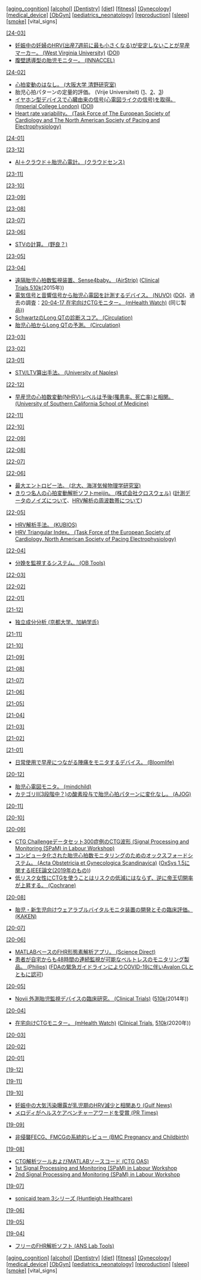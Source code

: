 [\[aging_cognition\]](aging_cognition.md) [\[alcohol\]](alcohol.md) [\[Dentistry\]](Dentistry.md) [\[diet\]](diet.md) [\[fitness\]](fitness.md) [\[Gynecology\]](Gynecology.md) [\[medical_device\]](medical_device.md) [\[ObGyn\]](ObGyn.md) [\[pediatrics_neonatology\]](pediatrics_neonatology.md) [\[reproduction\]](reproduction.md) [\[sleep\]](sleep.md) [\[smoke\]](smoke.md) \[vital_signs\]

[\[24-03\]](2403.md)
* [妊娠中の妊婦のHRV(出産7週前に最も小さくなる)が安定しないことが早産マーカー。 (West Virginia University)](https://medicalxpress.com/news/2024-02-differences-heart-variability-pregnant-women.html) ([DOI](https://doi.org/10.1371/journal.pone.0295899))
* [腹壁誘導型の胎児モニター。 (INNACCEL)](https://innaccel.com/products/fetal-lite/)

[\[24-02\]](2402.md)
* [心拍変動のはなし。 (大阪大学 清野研究室)](https://www.youtube.com/watch?v=LbsVJ0W5duU)
* 胎児心拍パターンの定量的評価。 (Vrije Universiteit) ([1](https://doi.org/10.1016/0028-2243(71)90056-6)、[2](https://doi.org/10.1016/0028-2243(71)90057-8)、[3](https://doi.org/10.1016/0028-2243(71)90052-9))
* [イヤホン型デバイスで心臓由来の信号(心電図ライクの信号)を取得。 (Imperial College London)](https://www.imperial.ac.uk/news/183152/prototype-plug-sensor-could-improve-monitoring/) ([DOI](https://doi.org/10.1098/rsos.171214))
* [Heart rate variability。 (Task Force of The European Society of Cardiology and The North American
Society of Pacing and Electrophysiology)](https://www.escardio.org/static-file/Escardio/Guidelines/Scientific-Statements/guidelines-Heart-Rate-Variability-FT-1996.pdf)

[\[24-01\]](2401.md)

[\[23-12\]](2312.md)
* [AI＋クラウド＋胎児心電計。 (クラウドセンス)](http://cloud-sense.co.jp/service.html)

[\[23-11\]](2311.md) 

[\[23-10\]](2310.md) 

[\[23-09\]](2309.md)

[\[23-08\]](2308.md)

[\[23-07\]](2307.md)

[\[23-06\]](2306.md)
* [STVの計算。 (野良？)](https://github.com/hwolf46/STVcalc)

[\[23-05\]](2305.md)

[\[23-04\]](2304.md)
* [遠隔胎児心拍数監視装置、Sense4baby。 (AirStrip)](https://www.airstrip.com/usecases/fetal-monitoring) ([Clinical Trials](https://clinicaltrials.gov/ct2/show/NCT02379351),[510k](https://www.accessdata.fda.gov/cdrh_docs/pdf14/K143114.pdf)(2015年))
* [電気信号と音響信号から胎児心電図を計測するデバイス。 (NUVO)](https://www.nuvocares.com/) ([DOI](https://doi.org/10.1016/j.ajogmf.2020.100101)、過去の調査：[20-04-17 在宅向けCTGモニター。 (mHealth Watch)](2004.md) (同じ製品))
* [SchwartzのLong QTの診断スコア。 (Circulation)](https://doi.org/10.1161/CIRCEP.111.962019)
* [胎児心拍からLong QTの予測。 (Circulation)](https://doi.org/10.1161/CIRCULATIONAHA.112.114132)

[\[23-03\]](2303.md)

[\[23-02\]](2302.md)

[\[23-01\]](2301.md)
* [STV/LTV算出手法。 (University of Naples)](https://doi.org/10.1016/j.compbiomed.2008.11.010)

[\[22-12\]](2212.md)
* [早産児の心拍数変動(NHRV)レベルは予後(罹患率、死亡率)と相関。 (University of Southern California School of Medicine)](https://doi.org/10.1542/peds.65.1.50)

[\[22-11\]](2211.md)

[\[22-10\]](2210.md)

[\[22-09\]](2209.md)

[\[22-08\]](2208.md)

[\[22-07\]](2207.md)

[\[22-06\]](2206.md)
* [最大エントロピー法。 (北大、海洋気候物理学研究室)](https://www.sci.hokudai.ac.jp/~minobe/data_anal/chap3.pdf)
* [きりつ名人の心拍変動解析ソフトmeijin。 (株式会社クロスウェル)](https://meijin-club.crosswell.jp/) ([計測データのノイズについて](https://meijin-club.crosswell.jp/meijin-3-2/basic/mem/)、[HRV解析の周波数帯について](https://meijin-club.crosswell.jp/meijin-3-2/basic/hrv/))

[\[22-05\]](2205.md)
* [HRV解析手法。 (KUBIOS)](https://www.kubios.com/hrv-analysis-methods/)
* [HRV Triangular Index。 (Task Force of the European Society of Cardiology, North American Society of Pacing Electrophysiology)](https://www.ahajournals.org/doi/10.1161/01.CIR.93.5.1043)

[\[22-04\]](2204.md)
* [分娩を監視するシステム。 (OB Tools)](https://ob-tools.com/)

[\[22-03\]](2203.md)

[\[22-02\]](2202.md)

[\[22-01\]](2201.md)

[\[21-12\]](2112.md)
* [独立成分分析 (京都大学、加納学氏)](http://manabukano.brilliant-future.net/document/text-ICA.pdf)

[\[21-11\]](2111.md)

[\[21-10\]](2110.md)

[\[21-09\]](2109.md)

[\[21-08\]](2108.md)

[\[21-07\]](2107.md)

[\[21-06\]](2106.md)

[\[21-05\]](2105.md)

[\[21-04\]](2104.md)

[\[21-03\]](2103.md)

[\[21-02\]](2102.md)

[\[21-01\]](2101.md)
* [日常使用で早産につながる陣痛をモニタするデバイス。 (Bloomlife)](https://bloomlife.com/)

[\[20-12\]](2012.md)
* [胎児心電図モニタ。 (mindchild)](http://www.mindchild.com/)
* [カテゴリII(3段階中？)の酸素投与で胎児心拍パターンに変化なし。 (AJOG)](https://www.ajog.org/article/S0002-9378(20)30662-1/fulltext)

[\[20-11\]](2011.md)

[\[20-10\]](2010.md)

[\[20-09\]](2009.md)
* [CTG Challengeデータセット300症例のCTG波形 (Signal Processing and Monitoring (SPaM) in Labour Workshop)](http://users.ox.ac.uk/~ndog0178/CTGchallenge2017.pdf)
* [コンピュータ化された胎児心拍数モニタリングのためのオックスフォードシステム。 (Acta Obstetricia et Gynecologica Scandinavica)](https://obgyn.onlinelibrary.wiley.com/doi/full/10.1111/aogs.13136) ([OxSys 1.5に関するIEEE論文(2019年のもの)](https://ieeexplore.ieee.org/document/8788528))
* [低リスク女性にCTGを使うことはリスクの低減にはならず、逆に帝王切開率が上昇する。 (Cochrane)](https://www.cochranelibrary.com/cdsr/doi/10.1002/14651858.CD005122.pub5/full)

[\[20-08\]](2008.md)
* [胎児・新生児向けウェアラブルバイタルモニタ装置の開発とその臨床評価。 (KAKEN)](https://kaken.nii.ac.jp/ja/grant/KAKENHI-PROJECT-25289121/)

[\[20-07\]](2007.md)

[\[20-06\]](2006.md)
* [MATLABベースのFHR形態素解析アプリ。 (Science Direct)](https://www.sciencedirect.com/science/article/pii/S2352711018302498)
* [患者が自宅からも48時間の連続監視が可能なベルトレスのモニタリング製品。 (Philips)](https://www.usa.philips.com/healthcare/product/HC866488/avalon-beltless-fetal-monitoring-solution) ([FDAの緊急ガイドラインによりCOVID-19に伴いAvalon CLとともに認可](https://www.medgadget.com/2020/06/philips-fetal-monitor-to-help-during-covid-distancing.html))

[\[20-05\]](2005.md)
* [Novii 外測胎児監視デバイスの臨床研究。 (Clinical Trials)](https://clinicaltrials.gov/ct2/show/NCT03156608) ([510k](https://www.accessdata.fda.gov/cdrh_docs/pdf14/K140862.pdf)(2014年))

[\[20-04\]](2004.md)
* [在宅向けCTGモニター。 (mHealth Watch)](http://mhealthwatch.jp/global/news20200417) ([Clinical Trials](https://clinicaltrials.gov/ct2/show/NCT03504189), [510k](https://www.nuvocares.com/assets/downloads/K191401.510kSummary.Final_Sent001.pdf)(2020年))

[\[20-03\]](2003.md)

[\[20-02\]](2002.md)

[\[20-01\]](2001.md)

[\[19-12\]](1912.md)

[\[19-11\]](1911.md)

[\[19-10\]](1910.md)
* [妊娠中の大気汚染曝露が乳児期のHRV減少と相関あり (Gulf News)](https://gulfnews.com/lifestyle/heres-what-happens-to-infants-born-to-mothers-breathing-polluted-air-1.1572420178181)
* [メロディがヘルスケアベンチャーアワードを受賞 (PR Times)](https://prtimes.jp/main/html/rd/p/000000008.000038603.html)

[\[19-09\]](1909.md)
* [非侵襲FECG、FMCGの系統的レビュー (BMC Pregnancy and Childbirth)](https://doi.org/10.1186/s12884-019-2357-9)

[\[19-08\]](1908.md)
* [CTG解析ツールおよびMATLABソースコード (CTG OAS)](http://www.ctganalysis.com/)
* [1st Signal Processing and Monitoring (SPaM) in Labour Workshop](http://users.ox.ac.uk/~ndog0178/program.htm)  
* [2nd Signal Processing and Monitoring (SPaM) in Labour Workshop](http://users.ox.ac.uk/~ndog0178/CTGchallenge2017.htm)

[\[19-07\]](1907.md)
* [sonicaid team 3シリーズ (Huntleigh Healthcare)](https://www.huntleigh.healthcare/store/obstetric-monitoring/sonicaid-fetal-monitoring/fetal-monitors/sonicaid-team-3-series)

[\[19-06\]](1906.md)

[\[19-05\]](1905.md)

[\[19-04\]](1904.md)
* [フリーのFHR解析ソフト (ANS Lab Tools)](https://anslabtools.univ-st-etienne.fr/en/index.html)  

[\[aging_cognition\]](aging_cognition.md) [\[alcohol\]](alcohol.md) [\[Dentistry\]](Dentistry.md) [\[diet\]](diet.md) [\[fitness\]](fitness.md) [\[Gynecology\]](Gynecology.md) [\[medical_device\]](medical_device.md) [\[ObGyn\]](ObGyn.md) [\[pediatrics_neonatology\]](pediatrics_neonatology.md) [\[reproduction\]](reproduction.md) [\[sleep\]](sleep.md) [\[smoke\]](smoke.md) \[vital_signs\]
